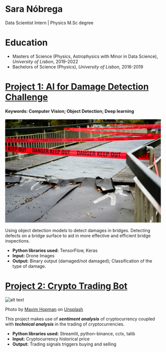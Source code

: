 
# Sara Nóbrega
Data Scientist Intern | Physics M.Sc degree

# Education
* Masters of Science (Physics, Astrophysics with Minor in Data Science), *University of Lisbon*, 2019-2022
* Bachelors of Science (Physics), *University of Lisbon*, 2016-2019

# [Project 1: AI for Damage Detection Challenge](https://github.com/saranobrega/AI-for-Damage-Inspection-Project)
#### Keywords: Computer Vision; Object Detection; Deep learning
![alt text](damage.jpg)
 
 
Using object detection models to detect damages in bridges. Detecting defects on a bridge surface to aid in more effective and efficient bridge inspections.
* **Python libraries used:** TensorFlow, Keras
* **Input:** Drone Images
* **Output:** Binary output (damaged/not damaged); Classification of the type of damage.

# [Project 2: Crypto Trading Bot](http://youtube.com/dataprofessor)
![alt text](maxim-hopman-fiXLQXAhCfk-unsplash.jpg)

Photo by <a href="https://unsplash.com/@nampoh?utm_source=unsplash&utm_medium=referral&utm_content=creditCopyText">Maxim Hopman</a> on <a href="https://unsplash.com/s/photos/cryptocurrency-trading?utm_source=unsplash&utm_medium=referral&utm_content=creditCopyText">Unsplash</a>

This project makes use of ***sentiment analysis*** of cryptocurrency coupled with ***technical analysis*** in the trading of cryptocurrencies.
* **Python libraries used:** Streamlit, python-binance, cctx, talib
* **Input:** Cryptocurrency historical price
* **Output:** Trading signals triggers buying and selling
